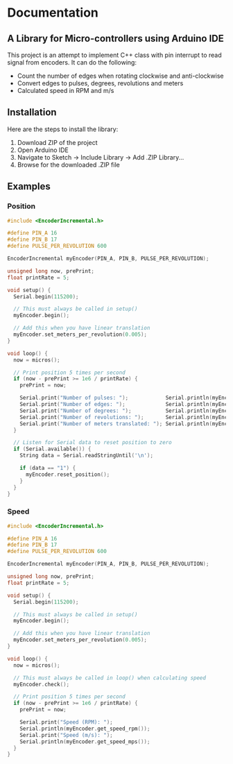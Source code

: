 # Documentation

## A Library for Micro-controllers using Arduino IDE

This project is an attempt to implement C++ class with pin interrupt to read signal from encoders. It can do the following:

* Count the number of edges when rotating clockwise and anti-clockwise
* Convert edges to pulses, degrees, revolutions and meters
* Calculated speed in RPM and m/s

## Installation

Here are the steps to install the library:

1. Download ZIP of the project
2. Open Arduino IDE
3. Navigate to Sketch -> Include Library -> Add .ZIP Library...
4. Browse for the downloaded .ZIP file

## Examples

### Position
```cpp
#include <EncoderIncremental.h>

#define PIN_A 16
#define PIN_B 17
#define PULSE_PER_REVOLUTION 600

EncoderIncremental myEncoder(PIN_A, PIN_B, PULSE_PER_REVOLUTION);

unsigned long now, prePrint;
float printRate = 5;

void setup() {
  Serial.begin(115200);

  // This must always be called in setup()
  myEncoder.begin();

  // Add this when you have linear translation
  myEncoder.set_meters_per_revolution(0.005);
}

void loop() {
  now = micros();

  // Print position 5 times per second
  if (now - prePrint >= 1e6 / printRate) {
    prePrint = now;

    Serial.print("Number of pulses: ");            Serial.println(myEncoder.get_position_pulse());
    Serial.print("Number of edges: ");             Serial.println(myEncoder.get_position_edge());
    Serial.print("Number of degrees: ");           Serial.println(myEncoder.get_position_degree());
    Serial.print("Number of revolutions: ");       Serial.println(myEncoder.get_position_revolution());
    Serial.print("Number of meters translated: "); Serial.println(myEncoder.get_position_meter());
  }

  // Listen for Serial data to reset position to zero
  if (Serial.available()) {
    String data = Serial.readStringUntil('\n');

    if (data == "1") {
      myEncoder.reset_position();
    }
  }
}
```

### Speed
```cpp
#include <EncoderIncremental.h>

#define PIN_A 16
#define PIN_B 17
#define PULSE_PER_REVOLUTION 600

EncoderIncremental myEncoder(PIN_A, PIN_B, PULSE_PER_REVOLUTION);

unsigned long now, prePrint;
float printRate = 5;

void setup() {
  Serial.begin(115200);

  // This must always be called in setup()
  myEncoder.begin();

  // Add this when you have linear translation
  myEncoder.set_meters_per_revolution(0.005);
}

void loop() {
  now = micros();

  // This must always be called in loop() when calculating speed
  myEncoder.check();

  // Print position 5 times per second
  if (now - prePrint >= 1e6 / printRate) {
    prePrint = now;

    Serial.print("Speed (RPM): ");
    Serial.println(myEncoder.get_speed_rpm());
    Serial.print("Speed (m/s): ");
    Serial.println(myEncoder.get_speed_mps());
  }
}
```
